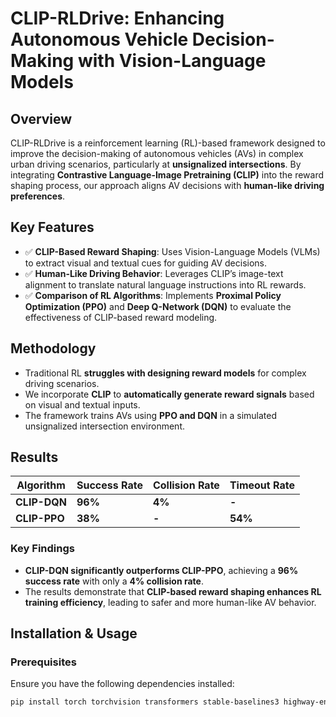 # CLIP-RLDrive: Enhancing Autonomous Vehicle Decision-Making with Vision-Language Models  

## Overview  
CLIP-RLDrive is a reinforcement learning (RL)-based framework designed to improve the decision-making of autonomous vehicles (AVs) in complex urban driving scenarios, particularly at **unsignalized intersections**. By integrating **Contrastive Language-Image Pretraining (CLIP)** into the reward shaping process, our approach aligns AV decisions with **human-like driving preferences**.  

## Key Features  
- ✅ **CLIP-Based Reward Shaping**: Uses Vision-Language Models (VLMs) to extract visual and textual cues for guiding AV decisions.  
- ✅ **Human-Like Driving Behavior**: Leverages CLIP’s image-text alignment to translate natural language instructions into RL rewards.  
- ✅ **Comparison of RL Algorithms**: Implements **Proximal Policy Optimization (PPO)** and **Deep Q-Network (DQN)** to evaluate the effectiveness of CLIP-based reward modeling.  

## Methodology  
- Traditional RL **struggles with designing reward models** for complex driving scenarios.  
- We incorporate **CLIP** to **automatically generate reward signals** based on visual and textual inputs.  
- The framework trains AVs using **PPO and DQN** in a simulated unsignalized intersection environment.  

## Results  
| Algorithm   | Success Rate | Collision Rate | Timeout Rate |  
|------------|-------------|---------------|--------------|  
| **CLIP-DQN** | **96%** | **4%** | **-** |  
| **CLIP-PPO** | **38%** | **-** | **54%** |  

### Key Findings  
- **CLIP-DQN significantly outperforms CLIP-PPO**, achieving a **96% success rate** with only a **4% collision rate**.  
- The results demonstrate that **CLIP-based reward shaping enhances RL training efficiency**, leading to safer and more human-like AV behavior.  

## Installation & Usage  
### Prerequisites  
Ensure you have the following dependencies installed:  
```bash
pip install torch torchvision transformers stable-baselines3 highway-env
